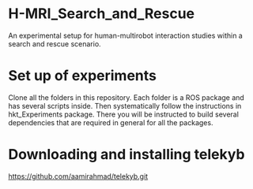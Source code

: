 # H-MRI_Search_and_Rescue

An experimental setup for human-multirobot interaction studies within a search and rescue scenario.

# Set up of experiments

Clone all the folders in this repository. Each folder is a ROS package and has several scripts inside. Then systematically follow the instructions in hkt_Experiments package. There you will be instructed to build several dependencies that are required in general for all the packages.

# Downloading and installing telekyb

https://github.com/aamirahmad/telekyb.git



